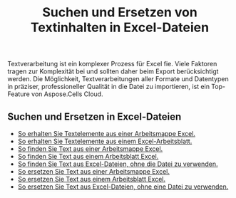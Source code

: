 ﻿---
title: Suchen und Ersetzen von Textinhalten in Excel-Dateien
second_title: Aspose.Cells Cloud Documen
linktitle: Suchen und Ersetzen
type: docs
url: /de/search-and-replace/
aliases: [/working-with-text/，/text/]
keywords: Get, find, and replace text from Microsoft Excel (XLS, XLSX, XLSM, XLSB) and Open Document Spreadsheet (ODS) files
description: Aspose.Cells Cloud REST API unterstützt das Abrufen, Suchen und Ersetzen von Text aus Excel Dateien. SDK unterstützt verschiedene Entwicklungssprachen. Dazu gehören Android, C#, Go, Java, NodeJS, Perl, PHP, Python, Ruby und Swift
weight: 20
kwords: Excel, Office Cloud, REST API, Tabellenkalkulation, PDF, CSV, Json, Markdown, Text
---
Textverarbeitung ist ein komplexer Prozess für Excel fie. Viele Faktoren tragen zur Komplexität bei und sollten daher beim Export berücksichtigt werden. Die Möglichkeit, Textverarbeitungen aller Formate und Datentypen in präziser, professioneller Qualität in die Datei zu importieren, ist ein Top-Feature von Aspose.Cells Cloud.

## Suchen und Ersetzen in Excel-Dateien

- [So erhalten Sie Textelemente aus einer Arbeitsmappe Excel.](/cells/de/workbook/get-text-items/)
- [So erhalten Sie Textelemente aus einem Excel-Arbeitsblatt.](/cells/de/worksheets/get-text-items/)
- [So finden Sie Text aus einer Arbeitsmappe Excel.](/cells/de/workbook/find-text/)
- [So finden Sie Text aus einem Arbeitsblatt Excel.](/cells/de/worksheets/find-text/)
- [So finden Sie Text aus Excel-Dateien, ohne die Datei zu verwenden.](/cells/de/search/)
- [So ersetzen Sie Text aus einer Arbeitsmappe Excel.](/cells/de/workbook/replace-text/)
- [So ersetzen Sie Text aus einem Arbeitsblatt Excel.](/cells/de/worksheets/replace-text/)
- [So ersetzen Sie Text aus Excel-Dateien, ohne eine Datei zu verwenden.](/cells/de/replace/)
